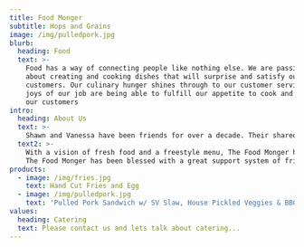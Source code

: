 ```yaml
---
title: Food Monger
subtitle: Hops and Grains
image: /img/pulledpork.jpg
blurb:
  heading: Food
  text: >-
    Food has a way of connecting people like nothing else. We are passionate
    about creating and cooking dishes that will surprise and satisfy our
    customers. Our culinary hunger shines through to our customer service. The
    joys of our job are being able to fulfill our appetite to cook and delight
    our customers
intro:
  heading: About Us
  text: >-
    Shawn and Vanessa have been friends for over a decade. Their shared passion for food led to hours and days filled with conversation of opening their own culinary adventure. 
  text2: >-
    With a vision of fresh food and a freestyle menu, The Food Monger hatched in October of 2017. From handmade sauces to freshly pickled veggies to on-the-truck-cut fries and the freshest meat, their commitment to quality is unchallenged. Every item is prepared by Shawn and Vanessa. The ever-changing menu and the made-from-scratch items keep their minds thinking and your bellies hungry for more. Freestyle means no boundary on cuisines, flavors, or collaborations. Every venture is different, and that barely scratches the surface!
    The Food Monger has been blessed with a great support system of friends and family. This dream could not have gotten off the ground without our amazing customers.
products:
  - image: /img/fries.jpg
    text: Hand Cut Fries and Egg
  - image: /img/pulledpork.jpg
    text: 'Pulled Pork Sandwich w/ SV Slaw, House Pickled Veggies & BBQ Sauce'
values:
  heading: Catering
  text: Please contact us and lets talk about catering...
---
```


